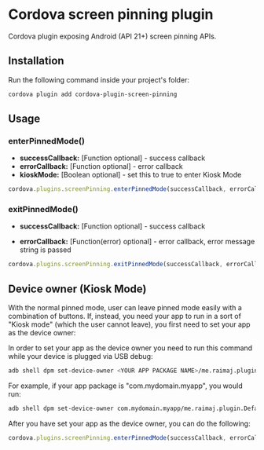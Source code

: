 # Cordova screen pinning plugin

Cordova plugin exposing Android (API 21+) screen pinning APIs.

## Installation

Run the following command inside your project's folder:

```sh
cordova plugin add cordova-plugin-screen-pinning
```

## Usage

### enterPinnedMode()

- **successCallback:** [Function optional] - success callback
- **errorCallback:** [Function optional] - error callback
- **kioskMode:** [Boolean optional] - set this to true to enter Kiosk Mode

```js
cordova.plugins.screenPinning.enterPinnedMode(successCallback, errorCallback);
```

### exitPinnedMode()

- **successCallback:** [Function optional] - success callback

- **errorCallback:** [Function(error) optional] - error callback, error message string is passed

```js
cordova.plugins.screenPinning.exitPinnedMode(successCallback, errorCallback);
```

## Device owner (Kiosk Mode)

With the normal pinned mode, user can leave pinned mode easily with a combination of buttons. If, instead, you need your app to run in a sort of "Kiosk mode" (which the user cannot leave), you first need to set your app as the device owner:

In order to set your app as the device owner you need to run this command while your device is plugged via USB debug:

```sh
adb shell dpm set-device-owner <YOUR APP PACKAGE NAME>/me.raimaj.plugin.DefaultDeviceAdminReceiver
```

For example, if your app package is "com.mydomain.myapp", you would run:

```sh
adb shell dpm set-device-owner com.mydomain.myapp/me.raimaj.plugin.DefaultDeviceAdminReceiver
```

After you have set your app as the device owner, you can do the following:

```js
cordova.plugins.screenPinning.enterPinnedMode(successCallback, errorCallback, true);
```



